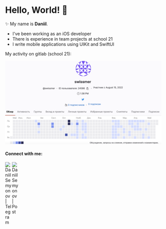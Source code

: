 # Hello, World! 👋

✨ My name is **Daniil**. 

- I've been working as an iOS developer
- There is experience in team projects at school 21
- I write mobile applications using UIKit and SwiftUI

My activity on gitlab (school 21):

![image](./misc/images/gitlab.png)

#### Connect with me:

[<img align="left" alt="Daniil Semyonov | Telegram" width="22px" src="https://cdn.simpleicons.org/telegram/#26A5E4" />][telegram]
[<img align="left" alt="Daniil Semyonov | Post" width="22px" src="https://cdn.simpleicons.org/gmail/#EA4335" />][post]

[telegram]: http://t.me/swissmer
[post]: mailto:daniil.ios.semyonov@yandex.ru
